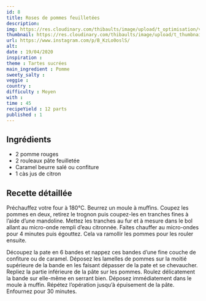 ```yaml
---
id: 8
title: Roses de pommes feuilletées
description: 
img: https://res.cloudinary.com/thibaults/image/upload/t_optimisation/v1600522554/Recipes/20200419_tarte_pommes.jpg
thumbnail: https://res.cloudinary.com/thibaults/image/upload/t_thumbnail_josie/v1600517764/Recipes/20200419_tarte_pommes.jpg
url: https://www.instagram.com/p/B_KzLo0oslS/
alt: 
date : 19/04/2020
inspiration :
theme : Tartes sucrées
main_ingredient : Pomme
sweety_salty : 
veggie : 
country :
difficulty : Moyen
with : 
time : 45
recipeYield : 12 parts
published : 1
---
```


## Ingrédients
 - 2 pomme rouges
 - 2 rouleaux pâte feuilletée
 - Caramel beurre salé ou confiture
 - 1 càs jus de citron

## Recette détaillée
Préchauffez votre four à 180°C. Beurrez un moule à muffins. Coupez les pommes en deux, retirez le trognon puis coupez-les en tranches fines à l’aide d’une mandoline. Mettez les tranches au fur et à mesure dans le bol allant au micro-onde rempli d’eau citronnée. Faites chauffer au micro-ondes pour 4 minutes puis égouttez. Cela va ramollir les pommes pour les rouler ensuite.

Découpez la pate en 6 bandes et nappez ces bandes d’une fine couche de confiture ou de caramel. Déposez les lamelles de pommes sur la moitié supérieure de la bande en les faisant dépasser de la pate et se chevaucher. Repliez la partie inférieure de la pâte sur les pommes. Roulez délicatement la bande sur elle-même en serrant bien. Déposez immédiatement dans le moule à muffin. Répétez l’opération jusqu’à épuisement de la pâte. Enfournez pour 30 minutes.